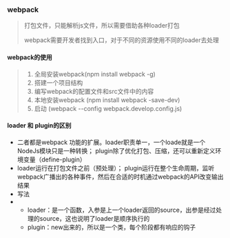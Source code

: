 ### webpack

> 打包文件，只能解析js文件，所以需要借助各种loader打包
>
> webpack需要开发者找到入口，对于不同的资源使用不同的loader去处理

#### webpack的使用

> 1. 全局安装webpack\(npm install webpack -g\)
> 2. 搭建一个项目结构
> 3. 编写webpack的配置文件和src文件中的内容
> 4. 本地安装webpack \(npm install webpack -save-dev\)
> 5. 启动 \(webpack --config webpack.develop.config.js\)

#### loader 和 plugin的区别

* 二者都是webpack 功能的扩展。loader职责单一，一个loade就是一个NodeJs模块只是一种转换；
  plugin除了优化打包、压缩，还可以重新定义环境变量（define-plugin）
* loader运行在打包文件之前（预处理）；
  plugin运行在整个生命周期，监听webpack广播出的各种事件，然后在合适的时机通过webpack的API改变输出结果
* 写法
* * loader：是一个函数，入参是上一个loader返回的source，出参是经过处理的source，这也说明了loader是顺序执行的
  * plugin：new出来的，所以是一个类，每个阶段都有响应的钩子



